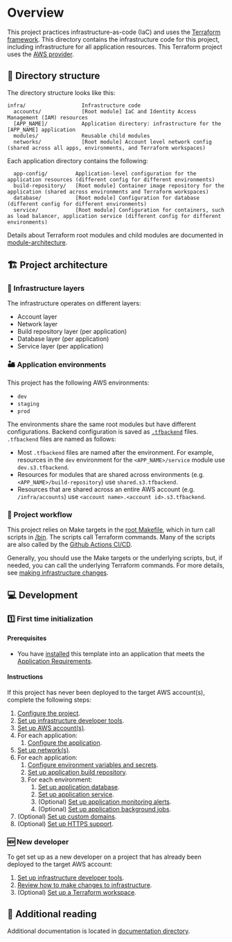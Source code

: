 # Overview

This project practices infrastructure-as-code (IaC) and uses the [Terraform framework](https://www.terraform.io). This directory contains the infrastructure code for this project, including infrastructure for all application resources. This Terraform project uses the [AWS provider](https://registry.terraform.io/providers/hashicorp/aws/latest/docs).

## 📂 Directory structure

The directory structure looks like this:

```text
infra/                  Infrastructure code
  accounts/             [Root module] IaC and Identity Access Management (IAM) resources
  [APP_NAME]/           Application directory: infrastructure for the [APP_NAME] application
  modules/              Reusable child modules
  networks/             [Root module] Account level network config (shared across all apps, environments, and Terraform workspaces)
```

Each application directory contains the following:

```text
  app-config/         Application-level configuration for the application resources (different config for different environments)
  build-repository/   [Root module] Container image repository for the application (shared across environments and Terraform workspaces)
  database/           [Root module] Configuration for database (different config for different environments)
  service/            [Root module] Configuration for containers, such as load balancer, application service (different config for different environments)
```

Details about Terraform root modules and child modules are documented in [module-architecture](/docs/infra/module-architecture.md).

## 🏗️ Project architecture

### 🧅 Infrastructure layers

The infrastructure operates on different layers:

- Account layer
- Network layer
- Build repository layer (per application)
- Database layer (per application)
- Service layer (per application)

### 🏜️ Application environments

This project has the following AWS environments:

- `dev`
- `staging`
- `prod`

The environments share the same root modules but have different configurations. Backend configuration is saved as [`.tfbackend`](https://developer.hashicorp.com/terraform/language/settings/backends/configuration#file) files. `.tfbackend` files are named as follows:

* Most `.tfbackend` files are named after the environment. For example, resources in the `dev` environment for the `<APP_NAME>/service` module use `dev.s3.tfbackend`.
* Resources for modules that are shared across environments (e.g. `<APP_NAME>/build-repository`) use `shared.s3.tfbackend`.
* Resources that are shared across an entire AWS account (e.g. `/infra/accounts`) use `<account name>.<account id>.s3.tfbackend`.

### 🔀 Project workflow

This project relies on Make targets in the [root Makefile](/Makefile), which in turn call scripts in [/bin](/bin). The scripts call Terraform commands. Many of the scripts are also called by the [Github Actions CI/CD](/.github/workflows).

Generally, you should use the Make targets or the underlying scripts, but, if needed, you can call the underlying Terraform commands. For more details, see [making infrastructure changes](/docs/infra/making-infra-changes.md).

## 💻 Development

### 1️⃣ First time initialization

#### Prerequisites

* You have [installed](/README.md#installation) this template into an application that meets the [Application Requirements](/README.md#application-requirements).

#### Instructions

If this project has never been deployed to the target AWS account(s), complete the following steps:

1. [Configure the project](/infra/project-config/main.tf).
2. [Set up infrastructure developer tools](/docs/infra/set-up-infrastructure-tools.md).
3. [Set up AWS account(s)](/docs/infra/set-up-aws-accounts.md).
4. For each application:
    1. [Configure the application](/docs/infra/set-up-app-config.md).
5. [Set up network(s)](/docs/infra/set-up-networks.md).
6. For each application:
    1. [Configure environment variables and secrets](/docs/infra/set-up-environment-variables-and-secrets.md).
    2. [Set up application build repository](/docs/infra/set-up-app-build-repository.md).
    3. For each environment:
        1. [Set up application database](/docs/infra/set-up-app-database.md).
        2. [Set up application service](/docs/infra/set-up-app-service.md).
        3. (Optional) [Set up application monitoring alerts](/docs/infra/set-up-app-monitoring-alerts.md).
        4. (Optional) [Set up application background jobs](/docs/infra/background-jobs.md).
7. (Optional) [Set up custom domains](/docs/infra/set-up-network-custom-domains.md).
8. (Optional) [Set up HTTPS support](/docs/infra/set-up-network-https.md).

### 🆕 New developer

To get set up as a new developer on a project that has already been deployed to the target AWS account:

1. [Set up infrastructure developer tools](/docs/infra/set-up-infrastructure-tools.md).
2. [Review how to make changes to infrastructure](/docs/infra/making-infra-changes.md).
3. (Optional) [Set up a Terraform workspace](/docs/infra/intro-to-terraform-workspaces.md).

## 📇 Additional reading

Additional documentation is located in [documentation directory](/docs/infra).
